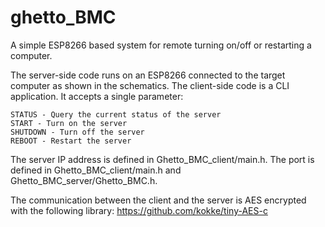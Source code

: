 # ghetto_BMC
A simple ESP8266 based system for remote turning on/off or restarting a computer.

The server-side code runs on an ESP8266 connected to the target computer as shown in the schematics. The client-side code is a CLI application. It accepts a single parameter:

	STATUS - Query the current status of the server
	START - Turn on the server
	SHUTDOWN - Turn off the server
	REBOOT - Restart the server

The server IP address is defined in Ghetto\_BMC\_client/main.h.
The port is defined in Ghetto\_BMC\_client/main.h and Ghetto_BMC_server/Ghetto_BMC.h.

The communication between the client and the server is AES encrypted with the following library:
https://github.com/kokke/tiny-AES-c
